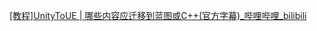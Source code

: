 [[教程]UnityToUE | 哪些内容应迁移到蓝图或C++(官方字幕)_哔哩哔哩_bilibili](https://www.bilibili.com/video/BV1UFEHzqEXA?spm_id_from=333.788.videopod.sections&vd_source=1015af2504b4c9c5deda584505666669)